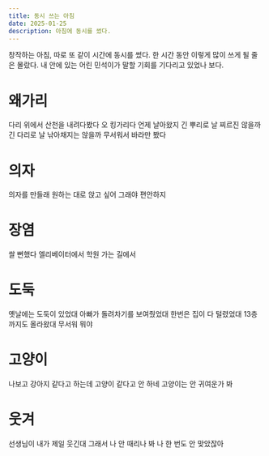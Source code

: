 ```yaml
---
title: 동시 쓰는 아침
date: 2025-01-25
description: 아침에 동시를 썼다.
---
```


창작하는 아침, 따로 또 같이 시간에 동시를 썼다. 한 시간 동안 이렇게 많이 쓰게 될 줄은 몰랐다. 내 안에 있는 어린 민석이가 말할 기회를 기다리고 있었나 보다.

# 왜가리
다리 위에서 산천을 내려다봤다
오 킹가리다
언제 날아왔지
긴 뿌리로 날 찌르진 않을까
긴 다리로 날 낚아채지는 않을까
무서워서 바라만 봤다

# 의자
의자를 만들래
원하는 대로 앉고 싶어
그래야 편안하지

# 장염
쌀 뻔했다
엘리베이터에서
학원 가는 길에서

# 도둑
옛날에는 도둑이 있었대
아빠가 돌려차기를 보여줬었대
한번은 집이 다 털렸었대
13층까지도 올라왔대
무서워 뭐야

# 고양이
나보고 강아지 같다고 하는데
고양이 같다고 안 하네
고양이는 안 귀여운가 봐

# 웃겨
선생님이 내가 제일 웃긴대
그래서 나 안 때리나 봐
나 한 번도 안 맞았잖아

